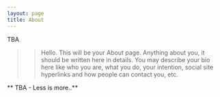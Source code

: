 ```yaml
---
layout: page
title: About
---
```


TBA

>> Hello. This will be your About page. Anything about you, it should be written here in details. You may describe your bio here like who you are, what you do, your intention, social site hyperlinks and how people can contact you, etc.

** TBA - Less is more..**
